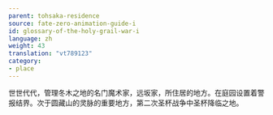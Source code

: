 ```yaml
---
parent: tohsaka-residence
source: fate-zero-animation-guide-i
id: glossary-of-the-holy-grail-war-i
language: zh
weight: 43
translation: "vt789123"
category:
- place
---
```


世世代代，管理冬木之地的名门魔术家，远坂家，所住居的地方。在庭园设置着警报结界。次于圆藏山的灵脉的重要地方，第二次圣杯战争中圣杯降临之地。
